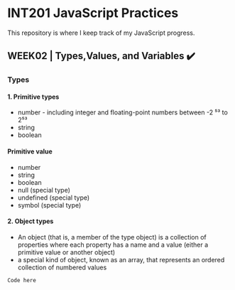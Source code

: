 # INT201 JavaScript Practices
This repository is where I keep track of my JavaScript progress.
## WEEK02 | Types,Values, and Variables :heavy_check_mark:

### **Types**
#### 1. Primitive types
* number - including integer and floating-point numbers between -2 ⁵³ to 2⁵³
* string
* boolean
#### Primitive value
* number
* string
* boolean
* null (special type)
* undefined (special type)
* symbol (special type)
#### 2. Object types
*  An object (that is, a member of the type object) is a collection of properties where each property 
has a name and a value (either a primitive value or another object)
* a special kind of object, known as an array, that represents an ordered collection of numbered 
values

```{R}
Code here
```

